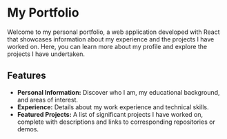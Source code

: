 # My Portfolio

Welcome to my personal portfolio, a web application developed with React that showcases information about my experience and the projects I have worked on. Here, you can learn more about my profile and explore the projects I have undertaken.

## Features

- **Personal Information:** Discover who I am, my educational background, and areas of interest.
- **Experience:** Details about my work experience and technical skills.
- **Featured Projects:** A list of significant projects I have worked on, complete with descriptions and links to corresponding repositories or demos.